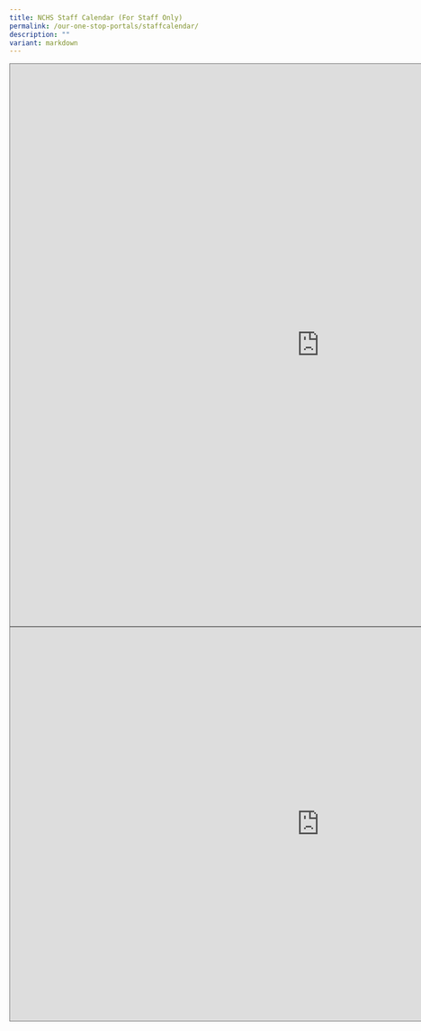 ```yaml
---
title: NCHS Staff Calendar (For Staff Only)
permalink: /our-one-stop-portals/staffcalendar/
description: ""
variant: markdown
---
```

<iframe src="https://docs.google.com/spreadsheets/d/1U85yzWEV50nUI_poaoPP9PLjxmQCJQezgKaGi16Q5UQ/edit?usp=sharing" style="border:solid 1px #777" width="1100" height="1000" frameborder="0" scrolling="no"></iframe>


<iframe src="https://docs.google.com/spreadsheets/d/1HbZ-f9tuZUc0PBKw6z5yS4SbijNeOh52" style="border:solid 1px #777" width="1100" height="700" frameborder="0" scrolling="no"></iframe>


